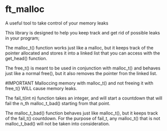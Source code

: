 # ft_malloc
A useful tool to take control of your memory leaks

This library is designed to help you keep track and get rid of possible leaks in your program;

The malloc_t() function works just like a malloc, but it keeps track of the pointer allocated and stores it into a linked list that you can access with the get_head() function.

The free_t() is meant to be used in conjunction with malloc_t() and behaves just like a normal free(), but it also removes the pointer fron the linked list.

#IMPORTANT
Malloccing memory with malloc_t() and not freeing it with free_t() WILL cause memory leaks.

The fail_t(int n) function takes an integer, and will start a countdown that will fail the n_th malloc_t_bad() starting from that point.

The malloc_t_bad() function behaves just like malloc_t(), but it keeps track of the fail_t() countdown. 
For the purpose of fail_t, any malloc_t() that is not malloc_t_bad() will not be taken into consideration.
